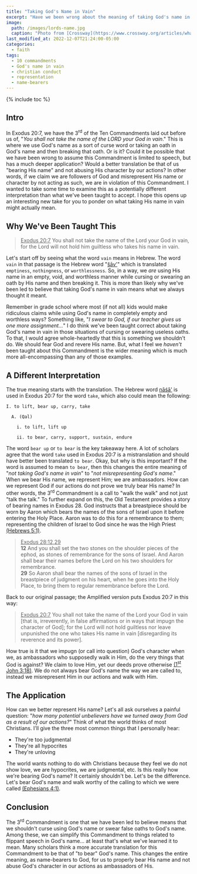 ```yaml
---
title: "Taking God's Name in Vain"
excerpt: "Have we been wrong about the meaning of taking God's name in vain?"
image: 
  path: /images/lords-name.jpg
  caption: "Photo from [Crossway](https://www.crossway.org/articles/what-does-it-really-mean-to-take-the-lords-name-in-vain/)"
last_modified_at: 2022-12-07T21:24:00-05:00
categories:
  - faith
tags: 
  - 10 commandments
  - God's name in vain
  - christian conduct
  - representation
  - name-bearers
---
```


{% include toc %}

## Intro
In Exodus 20:7, we have the 3<sup>rd</sup> of the Ten Commandments laid out before us of, "*You shall not take the name of the LORD your God in vain*." This is where we use God's name as a sort of curse word or taking an oath in God's name and then breaking that oath. Or is it? Could it be possible that we have been wrong to assume this Commandment is limited to speech, but has a much deeper application? Would a better translation be that of us "bearing His name" and not abusing His character by our actions? In other words, if we claim we are followers of God and misrepresent His name or character by not acting as such, we are in violation of this Commandment. I wanted to take some time to examine this as a potentially different interpretation than what we've been taught to accept. I hope this opens up an interesting new take for you to ponder on what taking His name in vain might actually mean. 

## Why We've Been Taught This
> <u>Exodus 20:7</u> You shall not take the name of the Lord your God in vain, for the Lord will not hold him guiltless who takes his name in vain.

Let's start off by seeing what the word `vain` means in Hebrew. The word `vain` in that passage is the Hebrew word "[šāv'](https://www.blueletterbible.org/lexicon/h7723/kjv/wlc/0-1/)" which is translated `emptiness`, `nothingness`, or `worthlessness`. So, in a way, we *are* using His name in an empty, void, and worthless manner while cursing or swearing an oath by His name and then breaking it. This is more than likely why we've been led to believe that taking God's name in vain means what we always thought it meant. 

Remember in grade school where most (if not all) kids would make ridiculous claims while using God's name in completely empty and worthless ways? Something like, "*I swear to God, if our teacher gives us one more assignment...*" I do think we've been taught correct about taking God's name in vain in those situations of cursing or swearing useless oaths. To that, I would agree whole-heartedly that this is something we shouldn't do. We should fear God and revere His name. But, what I feel we *haven't* been taught about this Commandment is the wider meaning which is much more all-encompassing than any of those examples. 

## A Different Interpretation 
The true meaning starts with the translation. The Hebrew word [nāśā'](https://www.blueletterbible.org/lexicon/h5375/kjv/wlc/0-1/) is used in Exodus 20:7 for the word `take`, which also could mean the following:

```
I. to lift, bear up, carry, take

  A. (Qal)

    i. to lift, lift up

    ii. to bear, carry, support, sustain, endure
```

The word `bear up` or `to bear` is the key takeaway here. A lot of scholars agree that the word `take` used in Exodus 20:7 is a mistranslation and should have better been translated `to bear`. Okay, but why is this important? If the word is assumed to mean `to bear`, then this changes the entire meaning of "*not taking God's name in vain*" to "*not misrepresenting God's name*." When we bear His name, we represent Him; we are ambassadors. How can we represent God if our actions do not prove we truly bear His name? In other words, the 3<sup>rd</sup> Commandment is a call to "walk the walk" and not just "talk the talk." To further expand on this, the Old Testament provides a story of bearing names in Exodus 28. God instructs that a breastpiece should be worn by Aaron which bears the names of the sons of Israel upon it before entering the Holy Place. Aaron was to do this for a remembrance to them; representing the children of Israel to God since he was the High Priest [(Hebrews 5:1)](https://www.biblegateway.com/passage/?search=hebrews+5%3A1&version=ESV). 

> <u>Exodus 28:12,29</u><br>
> **12** And you shall set the two stones on the shoulder pieces of the ephod, as stones of remembrance for the sons of Israel. And Aaron shall bear their names before the Lord on his two shoulders for remembrance. <br>
> **29** So Aaron shall bear the names of the sons of Israel in the breastpiece of judgment on his heart, when he goes into the Holy Place, to bring them to regular remembrance before the Lord.

Back to our original passage; the Amplified version puts Exodus 20:7 in this way:

> <u>Exodus 20:7</u> You shall not take the name of the Lord your God in vain [that is, irreverently, in false affirmations or in ways that impugn the character of God]; for the Lord will not hold guiltless nor leave unpunished the one who takes His name in vain [disregarding its reverence and its power].

How true is it that we impugn (or call into question) God's character when we, as ambassadors who supposedly walk in Him, do the very things that God is against? We claim to love Him, yet our deeds prove otherwise [(1<sup>st</sup> John 3:18)](https://www.biblegateway.com/passage/?search=1%20John%203%3A18&version=ESV). We do not always bear God's name the way we are called to, instead we misrepresent Him in our actions and walk with Him. 

## The Application
How can we better represent His name? Let's all ask ourselves a painful question: "*how many potential unbelievers have we turned away from God as a result of our actions?*" Think of what the world thinks of most Christians. I'll give the three most common things that I personally hear:

* They're too judgmental
* They're all hypocrites
* They're unloving

The world wants nothing to do with Christians because they feel we do not show love, we are hypocrites, we are judgmental, etc. Is this really how we're bearing God's name? It certainly shouldn't be. Let's be the difference. Let's bear God's name and walk worthy of the calling to which we were called [(Ephesians 4:1)](https://www.biblegateway.com/passage/?search=ephesians+4%3A1&version=ESV).

## Conclusion
The 3<sup>rd</sup> Commandment is one that we have been led to believe means that we shouldn't curse using God's name or swear false oaths to God's name. Among these, we can simplify this Commandment to things related to flippant speech in God's name... at least that's what we've learned it to mean. Many scholars think a more accurate translation for this Commandment to be that of "to bear" God's name. This changes the entire meaning, as name-bearers to God, for us to properly bear His name and not abuse God's character in our actions as ambassadors of His.
